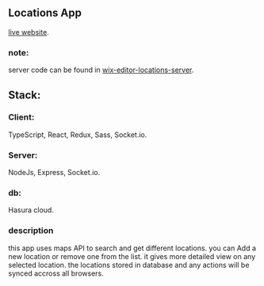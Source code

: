 ## Locations App

[live website](https://wix-editor-locations-app.herokuapp.com/).

### note:
server code can be found in [wix-editor-locations-server](https://github.com/sggv950/wix-editor-locations-server).

## Stack:

### Client:
TypeScript, React, Redux, Sass, Socket.io.

### Server:
NodeJs, Express, Socket.io.

### db:
Hasura cloud.

### description
this app uses maps API to search and get different locations.
you can Add a new location or remove one from the list.
it gives more detailed view on any selected location.
the locations stored in database and any actions will be synced accross all browsers.
